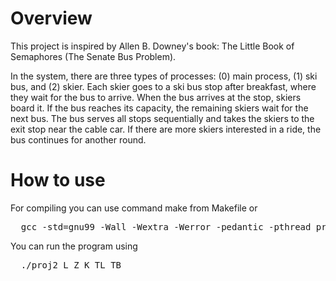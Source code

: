 # Overview
This project is inspired by Allen B. Downey's book: The Little Book of Semaphores (The Senate Bus Problem).

In the system, there are three types of processes: (0) main process, (1) ski bus, and (2) skier. Each skier goes to a ski bus stop after breakfast, where they wait for the bus to arrive. When the bus arrives at the stop, skiers board it. If the bus reaches its capacity, the remaining skiers wait for the next bus. The bus serves all stops sequentially and takes the skiers to the exit stop near the cable car. If there are more skiers interested in a ride, the bus continues for another round.

# How to use
For compiling you can use command make from Makefile or
<pre>
  gcc -std=gnu99 -Wall -Wextra -Werror -pedantic -pthread proj2.c -o proj2
</pre>
You can run the program using
<pre>
  ./proj2 L Z K TL TB
</pre>
